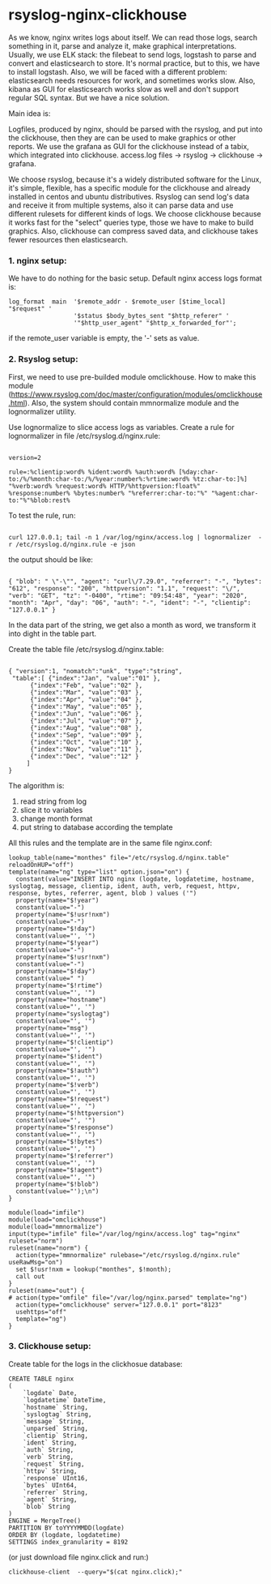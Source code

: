 # rsyslog-nginx-clickhouse

As we know, nginx writes logs about itself. We can read those logs, search something in it, parse and analyze it, make graphical interpretations. Usually, we use ELK stack: the filebeat to send logs, logstash to parse and convert and elasticsearch to store. It's normal practice, but to this, we have to install logstash. Also, we will be faced with a different problem: elasticsearch needs resources for work, and sometimes works slow. Also, kibana as GUI for elasticsearch works slow as well and don't support regular SQL syntax.
But we have a nice solution.

Main idea is:

Logfiles, produced by nginx, should be parsed with the rsyslog, and put into the clickhouse, then they are can be used to make graphics or other reports.
We use the grafana as GUI for the clickhouse instead of a tabix, which integrated into clickhouse. 
access.log files -> rsyslog -> clickhouse -> grafana.

We choose rsyslog, because it's a  widely distributed software for the Linux, it's simple, flexible, has a specific module for the clickhouse and already installed in centos and ubuntu distributives. 
Rsyslog can send log's data and receive it from multiple systems, also it can parse data and use different rulesets for different kinds of logs. 
We choose clickhouse because it works fast for the "select" queries type, those we have to make to build graphics. Also, clickhouse can compress saved data, and clickhouse takes fewer resources then elasticsearch.


### 1. nginx setup:

We have to do nothing for the basic setup. 
Default nginx access logs format is:
```
log_format  main  '$remote_addr - $remote_user [$time_local] "$request" '
                  '$status $body_bytes_sent "$http_referer" '
                  '"$http_user_agent" "$http_x_forwarded_for"';
```
if the remote_user variable is empty, the '-' sets as value. 

### 2. Rsyslog setup:

First, we need to use pre-builded module omclickhouse. How to make this module (https://www.rsyslog.com/doc/master/configuration/modules/omclickhouse.html).
Also, the system should contain mmnormalize module and the lognormalizer utility.


Use lognormalize to slice access logs as variables.
Create a rule for lognormalizer in file /etc/rsyslog.d/nginx.rule: 
```

version=2

rule=:%clientip:word% %ident:word% %auth:word% [%day:char-to:/%/%month:char-to:/%/%year:number%:%rtime:word% %tz:char-to:]%] "%verb:word% %request:word% HTTP/%httpversion:float%" %response:number% %bytes:number% "%referrer:char-to:"%" "%agent:char-to:"%"%blob:rest%
```



To test the rule, run: 
```

curl 127.0.0.1; tail -n 1 /var/log/nginx/access.log | lognormalizer  -r /etc/rsyslog.d/nginx.rule -e json
```

the output should be like:
```

{ "blob": " \"-\"", "agent": "curl\/7.29.0", "referrer": "-", "bytes": "612", "response": "200", "httpversion": "1.1", "request": "\/", "verb": "GET", "tz": "-0400", "rtime": "09:54:48", "year": "2020", "month": "Apr", "day": "06", "auth": "-", "ident": "-", "clientip": "127.0.0.1" }
```


In the data part of the string, we get also a month as word, we transform it into dight in the table part.

Create the table file /etc/rsyslog.d/nginx.table:
```

{ "version":1, "nomatch":"unk", "type":"string",
 "table":[ {"index":"Jan", "value":"01" },
      {"index":"Feb", "value":"02" },
      {"index":"Mar", "value":"03" },
      {"index":"Apr", "value":"04" },
      {"index":"May", "value":"05" },
      {"index":"Jun", "value":"06" },
      {"index":"Jul", "value":"07" },
      {"index":"Aug", "value":"08" },
      {"index":"Sep", "value":"09" },
      {"index":"Oct", "value":"10" },
      {"index":"Nov", "value":"11" },
      {"index":"Dec", "value":"12" }
     ]
}
```

The algorithm is: 
   1. read string from log
   2. slice it to variables
   3. change month format
   4. put string to database according the template
    
All this rules and the template are in the same file nginx.conf:

```
lookup_table(name="monthes" file="/etc/rsyslog.d/nginx.table" reloadOnHUP="off")
template(name="ng" type="list" option.json="on") {
  constant(value="INSERT INTO nginx (logdate, logdatetime, hostname, syslogtag, message, clientip, ident, auth, verb, request, httpv, response, bytes, referrer, agent, blob ) values ('")
  property(name="$!year")
  constant(value="-")
  property(name="$!usr!nxm")
  constant(value="-")
  property(name="$!day")
  constant(value="', '")
  property(name="$!year")
  constant(value="-")
  property(name="$!usr!nxm")
  constant(value="-")
  property(name="$!day")
  constant(value=" ")
  property(name="$!rtime")
  constant(value="', '")
  property(name="hostname")
  constant(value="', '")
  property(name="syslogtag")
  constant(value="', '")
  property(name="msg")
  constant(value="', '")
  property(name="$!clientip")
  constant(value="', '")
  property(name="$!ident")
  constant(value="', '")
  property(name="$!auth")
  constant(value="', '")
  property(name="$!verb")
  constant(value="', '")
  property(name="$!request")
  constant(value="', '")
  property(name="$!httpversion")
  constant(value="', '")
  property(name="$!response")
  constant(value="', '")
  property(name="$!bytes")
  constant(value="', '")
  property(name="$!referrer")
  constant(value="', '")
  property(name="$!agent")
  constant(value="', '")
  property(name="$!blob")
  constant(value="');\n")
}

module(load="imfile")
module(load="omclickhouse")
module(load="mmnormalize")
input(type="imfile" file="/var/log/nginx/access.log" tag="nginx" ruleset="norm")
ruleset(name="norm") {
  action(type="mmnormalize" rulebase="/etc/rsyslog.d/nginx.rule" useRawMsg="on")
  set $!usr!nxm = lookup("monthes", $!month);
  call out
}
ruleset(name="out") {
# action(type="omfile" file="/var/log/nginx.parsed" template="ng")
  action(type="omclickhouse" server="127.0.0.1" port="8123" 
  usehttps="off"
  template="ng")
}
```

### 3. Clickhouse setup:

Create table for the logs in the clickhosue database: 
```
CREATE TABLE nginx
(
    `logdate` Date, 
    `logdatetime` DateTime, 
    `hostname` String, 
    `syslogtag` String, 
    `message` String, 
    `unparsed` String, 
    `clientip` String, 
    `ident` String, 
    `auth` String, 
    `verb` String, 
    `request` String, 
    `httpv` String, 
    `response` UInt16, 
    `bytes` UInt64, 
    `referrer` String, 
    `agent` String, 
    `blob` String
)
ENGINE = MergeTree()
PARTITION BY toYYYYMMDD(logdate)
ORDER BY (logdate, logdatetime)
SETTINGS index_granularity = 8192
```

(or just download file nginx.click and run:)
```
clickhouse-client  --query="$(cat nginx.click);"
```
